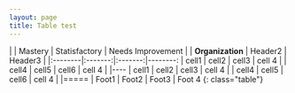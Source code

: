 ```yaml
---
layout: page
title: Table test
---
```


|         | Mastery | Statisfactory | Needs Improvement |
| __Organization__ | Header2 | Header3 |
|:--------|:-------:|:-------:|--------:
| cell1   | cell2   | cell3   | cell 4 |
| cell4   | cell5   | cell6   | cell 4 |
|----
| cell1   | cell2   | cell3   | cell 4 |
| cell4   | cell5   | cell6   | cell 4 |
|=====
| Foot1   | Foot2   | Foot3 | Foot 4
{: class="table"}